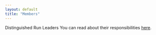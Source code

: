 ```yaml
---
layout: default
title: "Members"
---
```


Distinguished Run Leaders
You can read about their responsibilities [here](/members/responsibilities.html).
